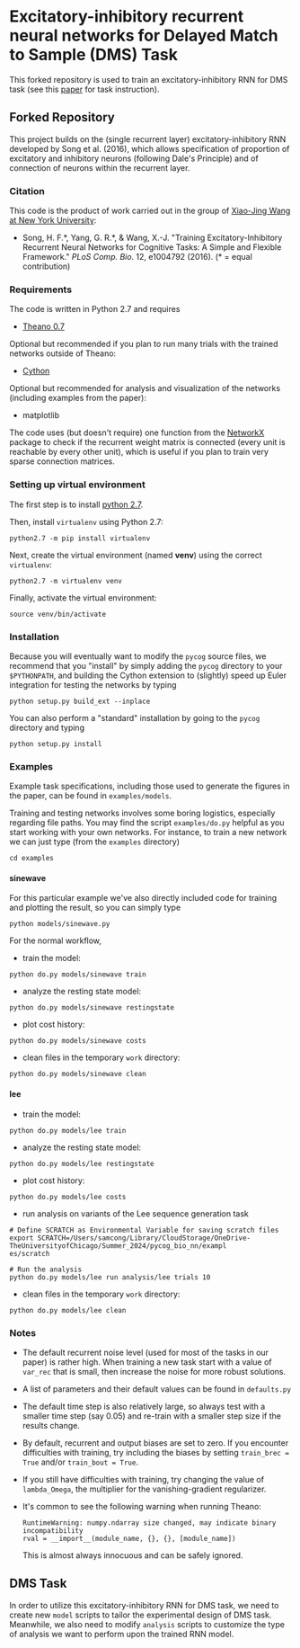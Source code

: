 # Excitatory-inhibitory recurrent neural networks for Delayed Match to Sample (DMS) Task

This forked repository is used to train an excitatory-inhibitory RNN for DMS task (see this [paper](https://www.sciencedirect.com/science/article/pii/S0896627320300611) for task instruction).

## Forked Repository
This project builds on the (single recurrent layer) excitatory-inhibitory RNN developed by Song et al. (2016), which allows specification of proportion of excitatory and inhibitory neurons (following Dale's Principle) and of connection of neurons within the recurrent layer. 

### Citation

This code is the product of work carried out in the group of [Xiao-Jing Wang at New York University](http://www.cns.nyu.edu/wanglab/):

* Song, H. F.\*, Yang, G. R.\*, & Wang, X.-J. "Training Excitatory-Inhibitory Recurrent Neural Networks for Cognitive Tasks: A Simple and Flexible Framework." *PLoS Comp. Bio.* 12, e1004792 (2016). (\* = equal contribution) 

### Requirements

The code is written in Python 2.7 and requires

* [Theano 0.7](http://deeplearning.net/software/theano/)

Optional but recommended if you plan to run many trials with the trained networks outside of Theano:

* [Cython](http://cython.org/)

Optional but recommended for analysis and visualization of the networks (including examples from the paper):

* matplotlib

The code uses (but doesn't require) one function from the [NetworkX](https://networkx.github.io/) package to check if the recurrent weight matrix is connected (every unit is reachable by every other unit), which is useful if you plan to train very sparse connection matrices.

### Setting up virtual environment
The first step is to install [python 2.7](https://www.python.org/downloads/release/python-2718/). 

Then, install `virtualenv` using Python 2.7:
```
python2.7 -m pip install virtualenv
```

Next, create the virtual environment (named **venv**) using the correct `virtualenv`:
```
python2.7 -m virtualenv venv
```

Finally, activate the virtual environment:
```
source venv/bin/activate
```

### Installation

Because you will eventually want to modify the `pycog` source files, we recommend that you "install" by simply adding the `pycog` directory to your `$PYTHONPATH`, and building the Cython extension to (slightly) speed up Euler integration for testing the networks by typing

```
python setup.py build_ext --inplace
```

You can also perform a "standard" installation by going to the `pycog` directory and typing

```
python setup.py install
```

### Examples

Example task specifications, including those used to generate the figures in the paper, can be found in `examples/models`.

Training and testing networks involves some boring logistics, especially regarding file paths. You may find the script `examples/do.py` helpful as you start working with your own networks. For instance, to train a new network we can just type (from the `examples` directory)
```
cd examples
```

#### sinewave

For this particular example we've also directly included code for training and plotting the result, so you can simply type

```
python models/sinewave.py
```

For the normal workflow, 

- train the model:
```
python do.py models/sinewave train
```

- analyze the resting state model: 
```
python do.py models/sinewave restingstate
```

- plot cost history:
```
python do.py models/sinewave costs
```

- clean files in the temporary `work` directory:
```
python do.py models/sinewave clean
```

#### lee 
- train the model:
```
python do.py models/lee train
```

- analyze the resting state model: 
```
python do.py models/lee restingstate
```

- plot cost history:
```
python do.py models/lee costs
```

- run analysis on variants of the Lee sequence generation task
```
# Define SCRATCH as Environmental Variable for saving scratch files
export SCRATCH=/Users/samcong/Library/CloudStorage/OneDrive-TheUniversityofChicago/Summer_2024/pycog_bio_nn/exampl
es/scratch

# Run the analysis
python do.py models/lee run analysis/lee trials 10
```

- clean files in the temporary `work` directory:
```
python do.py models/lee clean
```


### Notes

* The default recurrent noise level (used for most of the tasks in our paper) is rather high. When training a new task start with a value of `var_rec` that is small, then increase the noise for more robust solutions.

* A list of parameters and their default values can be found in `defaults.py`

* The default time step is also relatively large, so always test with a smaller time step (say 0.05) and re-train with a smaller step size if the results change.

* By default, recurrent and output biases are set to zero. If you encounter difficulties with training, try including the biases by setting `train_brec = True` and/or `train_bout = True`.

* If you still have difficulties with training, try changing the value of `lambda_Omega`, the multiplier for the vanishing-gradient regularizer.

* It's common to see the following warning when running Theano:

  ```
  RuntimeWarning: numpy.ndarray size changed, may indicate binary incompatibility
  rval = __import__(module_name, {}, {}, [module_name])
  ```

  This is almost always innocuous and can be safely ignored.


## DMS Task
In order to utilize this excitatory-inhibitory RNN for DMS task, we need to create new `model` scripts to tailor the experimental design of DMS task. Meanwhile, we also need to modify `analysis` scripts to customize the type of analysis we want to perform upon the trained RNN model. 